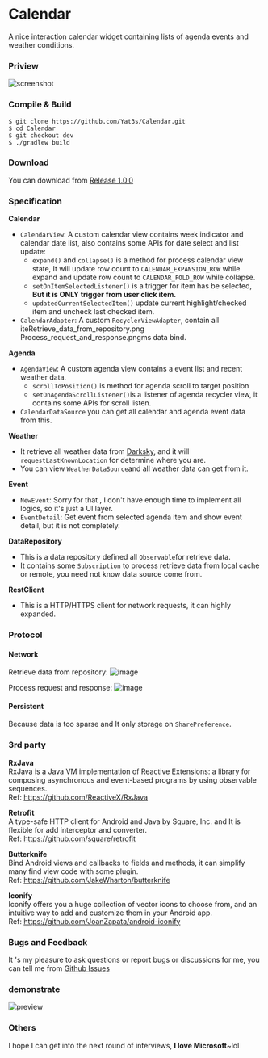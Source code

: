 # Calendar
A nice interaction calendar widget containing lists of agenda events and weather conditions.

### Priview
![screenshot](https://cloud.githubusercontent.com/assets/14801837/26261424/a228a836-3d03-11e7-8d32-b595b7514ab1.png)

### Compile & Build
```
$ git clone https://github.com/Yat3s/Calendar.git
$ cd Calendar
$ git checkout dev
$ ./gradlew build
```

### Download
You can download from [Release 1.0.0](https://github.com/Yat3s/Calendar/releases/download/1.0.0/Calendar.apk)

### Specification
**Calendar**
-  `CalendarView`:  A custom calendar view contains week indicator and calendar date list,  also contains some APIs for date select and list update:
	- `expand()` and `collapse()`  is a method for process calendar view state, It will update row count to `CALENDAR_EXPANSION_ROW` while expand and update row count to `CALENDAR_FOLD_ROW` while collapse.
	- `setOnItemSelectedListener()` is a trigger for item has be selected, **But it is ONLY trigger from user click item.**  
	- `updatedCurrentSelectedItem()` update current highlight/checked item and uncheck last checked item.
- `CalendarAdapter`: A custom `RecyclerViewAdapter`,  contain all iteRetrieve_data_from_repository.png
                                                                     Process_request_and_response.pngms data bind.

**Agenda**
- `AgendaView`: A custom agenda view contains a event list and recent weather data.
	- `scrollToPosition()` is method for agenda scroll to target position
	- `setOnAgendaScrollListener()`is a listener of agenda recycler view, it contains some APIs for scroll listen.
- `CalendarDataSource` you can get all calendar and agenda event data from this.

**Weather**
- It retrieve all weather data from [Darksky](https://darksky.net),  and it will `requestLastKnownLocation` for determine where you are.
- You can view `WeatherDataSource`and all weather data can get from it.

**Event**
- `NewEvent`:  Sorry for that , I don't have enough time to implement all logics, so it's just a UI layer.
- `EventDetail`:  Get event from selected agenda item and show event detail, but it is not completely.

**DataRepository**
- This is a data repository defined all `Observable`for retrieve data.
- It contains some `Subscription` to process retrieve data from local cache or remote, you need not know data source come from.

**RestClient**
- This is a HTTP/HTTPS client for network requests, it can highly expanded.


### Protocol
#### Network
Retrieve data from repository:
![image](https://cloud.githubusercontent.com/assets/14801837/26238642/7e58389c-3cac-11e7-89aa-9dea0a0eebdc.png)

Process request and response:
![image](https://cloud.githubusercontent.com/assets/14801837/26238781/24a6a8dc-3cad-11e7-934a-e9bfdd3a2565.png)
#### Persistent
Because data is too sparse and It only storage on `SharePreference`.

### 3rd party
**RxJava**  
RxJava is a Java VM implementation of Reactive Extensions: a library for composing asynchronous and event-based programs by using observable sequences.  
Ref: https://github.com/ReactiveX/RxJava

**Retrofit**  
A type-safe HTTP client for Android and Java by Square, Inc. and It is flexible for add interceptor and converter.  
Ref: https://github.com/square/retrofit

**Butterknife**  
Bind Android views and callbacks to fields and methods,  it can simplify many find view code with some plugin.  
Ref: https://github.com/JakeWharton/butterknife

**Iconify**  
Iconify offers you a huge collection of vector icons to choose from, and an intuitive way to add and customize them in your Android app.  
Ref: https://github.com/JoanZapata/android-iconify

### Bugs and Feedback
It 's my pleasure to ask questions or report bugs or discussions for me, you can tell me from [Github Issues](https://github.com/Yat3s/Calendar/issues)

### demonstrate
![preview](https://cloud.githubusercontent.com/assets/14801837/26260749/005f4f7a-3d01-11e7-962f-55cfaa099c76.gif)

### Others
I hope I can get into the next round of interviews, **I love Microsoft**~lol
